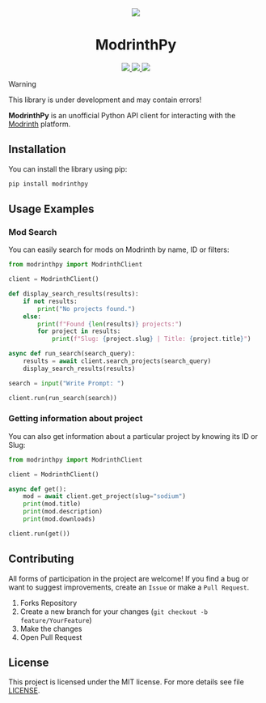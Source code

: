 <div align="center">
    <image src="https://github.com/user-attachments/assets/c037660a-c363-4794-b805-dfbf7b55f3e3">
    <h1>ModrinthPy</h1>
</div>

<div align="center">
    <a href="https://pypi.org/project/modrinthpy/">
        <img src="https://img.shields.io/pypi/v/modrinthpy">
    </a>
    <a href="https://github.com/mrf0rtuna4/modrinthpy/blob/main/LICENSE">
        <img src="https://img.shields.io/github/license/mrf0rtuna4/modrinthpy">
    </a>
    <a href="https://pypi.org/project/modrinthpy/">
        <img src="https://img.shields.io/pypi/pyversions/modrinthpy">
    </a>
</div>

> [!WARNING]
> This library is under development and may contain errors!

**ModrinthPy** is an unofficial Python API client for interacting with the [Modrinth](https://modrinth.com/) platform.

## Installation 

You can install the library using pip:
```bash
pip install modrinthpy
```

## Usage Examples 

### Mod Search 

You can easily search for mods on Modrinth by name, ID or filters:

```python
from modrinthpy import ModrinthClient

client = ModrinthClient()

def display_search_results(results):
    if not results:
        print("No projects found.")
    else:
        print(f"Found {len(results)} projects:")
        for project in results:
            print(f"Slug: {project.slug} | Title: {project.title}")

async def run_search(search_query):
    results = await client.search_projects(search_query)
    display_search_results(results)

search = input("Write Prompt: ")

client.run(run_search(search))
```

### Getting information about project

You can also get information about a particular project by knowing its ID or Slug:

```python
from modrinthpy import ModrinthClient

client = ModrinthClient()

async def get():
    mod = await client.get_project(slug="sodium")
    print(mod.title)
    print(mod.description)
    print(mod.downloads)

client.run(get())
```

<!-- ### Downloading a mod file 

You can find available downloads and download them:

```python
...
```-->

<!--### Features - Search for mods by name, filters and categories. - Get detailed information about mods. - Download mods and mod versions. - Support for various parameters and filters for more accurate search.

## Documentation

[Coming soon..]
<!--Full documentation and examples of use are available at [GitHub Pages](https://github.com/mrf0rtuna4/modrinthpy/wiki).-->

## Contributing

All forms of participation in the project are welcome! If you find a bug or want to suggest improvements, create an `Issue` or make a `Pull Request`.

1. Forks Repository
2. Create a new branch for your changes (`git checkout -b feature/YourFeature`)
3. Make the changes
4. Open Pull Request

## License

This project is licensed under the MIT license. For more details see file [LICENSE](https://github.com/mrf0rtuna4/modrinthpy/blob/main/LICENSE).
